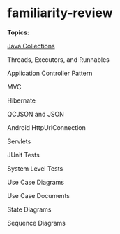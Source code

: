 # familiarity-review

**Topics:**

[Java Collections](familiarity-review/java-collections.md)

Threads, Executors, and Runnables	  	

Application Controller Pattern 	  

MVC

Hibernate 

QCJSON and JSON	  	 

Android HttpUrlConnection  	 

Servlets

JUnit Tests	 

System Level Tests  	 

Use Case Diagrams 	 

Use Case Documents	 

State Diagrams 

Sequence Diagrams

